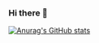 ### Hi there 👋

[![Anurag's GitHub stats](https://github-readme-stats.vercel.app/api?username=chriskarlin)](https://github.com/anuraghazra/github-readme-stats)
